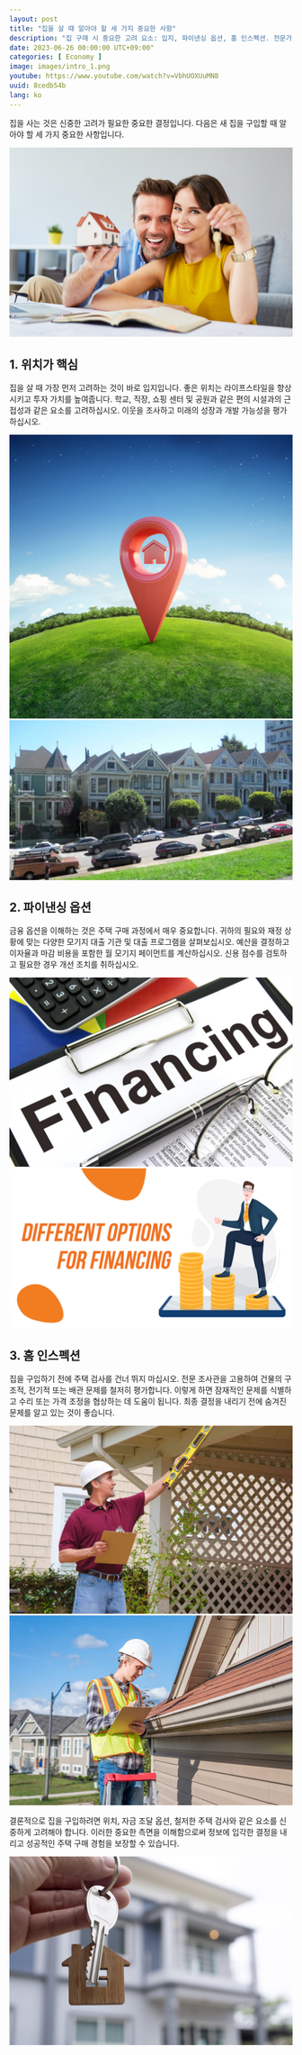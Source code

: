 ```yaml
---
layout: post
title: "집을 살 때 알아야 할 세 가지 중요한 사항"
description: "집 구매 시 중요한 고려 요소: 입지, 파이낸싱 옵션, 홈 인스펙션. 전문가 팁으로 정보를 얻고 성공적인 주택 구매 경험 만들기. #주택구입 #입지 #파이낸싱 #홈인스펙션 #부동산팁 #성공적주택구매"
date: 2023-06-26 00:00:00 UTC+09:00"
categories: [ Economy ]
image: images/intro_1.png
youtube: https://www.youtube.com/watch?v=VbhUOXUuMN8
uuid: 8cedb54b
lang: ko
---
```


집을 사는 것은 신중한 고려가 필요한 중요한 결정입니다. 다음은 새 집을 구입할 때 알아야 할 세 가지 중요한 사항입니다.

![hide](images/intro_1.png)


## 1. 위치가 핵심
집을 살 때 가장 먼저 고려하는 것이 바로 입지입니다. 좋은 위치는 라이프스타일을 향상시키고 투자 가치를 높여줍니다. 학교, 직장, 쇼핑 센터 및 공원과 같은 편의 시설과의 근접성과 같은 요소를 고려하십시오. 이웃을 조사하고 미래의 성장과 개발 가능성을 평가하십시오.

![위치가 핵심](images/main1_6.jpg)
![위치가 핵심](images/main1_7.jpg)


## 2. 파이낸싱 옵션
금융 옵션을 이해하는 것은 주택 구매 과정에서 매우 중요합니다. 귀하의 필요와 재정 상황에 맞는 다양한 모기지 대출 기관 및 대출 프로그램을 살펴보십시오. 예산을 결정하고 이자율과 마감 비용을 포함한 월 모기지 페이먼트를 계산하십시오. 신용 점수를 검토하고 필요한 경우 개선 조치를 취하십시오.

![파이낸싱 옵션](images/main2_1.jpg)
![파이낸싱 옵션](images/main2_2.png)


## 3. 홈 인스펙션
집을 구입하기 전에 주택 검사를 건너 뛰지 마십시오. 전문 조사관을 고용하여 건물의 구조적, 전기적 또는 배관 문제를 철저히 평가합니다. 이렇게 하면 잠재적인 문제를 식별하고 수리 또는 가격 조정을 협상하는 데 도움이 됩니다. 최종 결정을 내리기 전에 숨겨진 문제를 알고 있는 것이 좋습니다.

![홈 인스펙션](images/main3_1.jpeg)
![홈 인스펙션](images/main3_3.jpg)




결론적으로 집을 구입하려면 위치, 자금 조달 옵션, 철저한 주택 검사와 같은 요소를 신중하게 고려해야 합니다. 이러한 중요한 측면을 이해함으로써 정보에 입각한 결정을 내리고 성공적인 주택 구매 경험을 보장할 수 있습니다.

![집구매](images/intro_2.jpg)
